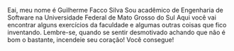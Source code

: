 Eai, meu nome é Guilherme Facco Silva
Sou acadêmico de Engenharia de Software na Universidade Federal de Mato Grosso do Sul
Aqui você vai encontrar alguns exercícios da faculdade e algumas outras coisas que fico inventando.
Lembre-se, quando se sentir desmotivado achando que não é bom o bastante, incendeie seu coração!
Você consegue!
